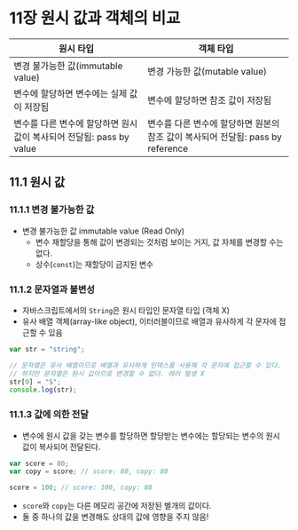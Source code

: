 # 11장 원시 값과 객체의 비교

| 원시 타입                                                            | 객체 타입                                                                       |
| -------------------------------------------------------------------- | ------------------------------------------------------------------------------- |
| 변경 불가능한 값(immutable value)                                    | 변경 가능한 값(mutable value)                                                   |
| 변수에 할당하면 변수에는 실제 값이 저장됨                            | 변수에 할당하면 참조 값이 저장됨                                                |
| 변수를 다른 변수에 할당하면 원시 값이 복사되어 전달됨: pass by value | 변수를 다른 변수에 할당하면 원본의 참조 값이 복사되어 전달됨: pass by reference |

## 11.1 원시 값

### 11.1.1 변경 불가능한 값

- 변경 불가능한 값 immutable value (Read Only)
  - 변수 재할당을 통해 값이 변경되는 것처럼 보이는 거지, 값 자체를 변경할 수는 없다.
  - 상수(`const`)는 재할당이 금지된 변수

### 11.1.2 문자열과 불변성

- 자바스크립트에서의 `String`은 원시 타입인 문자열 타입 (객체 X)
- 유사 배열 객체(array-like object), 이터러블이므로 배열과 유사하게 각 문자에 접근할 수 있음

```javascript
var str = "string";

// 문자열은 유사 배열이므로 배열과 유사하게 인덱스를 사용해 각 문자에 접근할 수 있다.
// 하지만 문자열은 원시 값이므로 변경할 수 없다. 에러 발생 X
str[0] = "S";
console.log(str);
```

### 11.1.3 값에 의한 전달

- 변수에 원시 값을 갖는 변수를 할당하면 할당받는 변수에는 할당되는 변수의 원시 값이 복사되어 전달된다.

```javascript
var score = 80;
var copy = score; // score: 80, copy: 80

score = 100; // score: 100, copy: 80
```

- `score`와 `copy`는 다른 메모리 공간에 저장된 별개의 값이다.
- 둘 중 하나의 값을 변경해도 상대의 값에 영향을 주지 않음!
